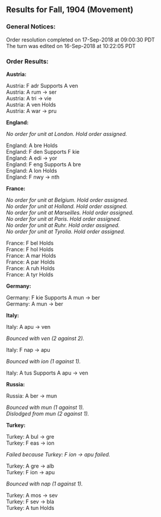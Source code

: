 Results for Fall, 1904 (Movement)
---------------------------------

### General Notices:

Order resolution completed on 17-Sep-2018 at 09:00:30 PDT  
The turn was edited on 16-Sep-2018 at 10:22:05 PDT  

### Order Results:

**Austria:**

Austria: F adr Supports A ven  
Austria: A rum -> ser  
Austria: A tri -> vie  
Austria: A ven Holds  
Austria: A war -> pru  

**England:**

_No order for unit at London. Hold order assigned._  
  
England: A bre Holds  
England: F den Supports F kie  
England: A edi -> yor  
England: F eng Supports A bre  
England: A lon Holds  
England: F nwy -> nth  

**France:**

_No order for unit at Belgium. Hold order assigned._  
_No order for unit at Holland. Hold order assigned._  
_No order for unit at Marseilles. Hold order assigned._  
_No order for unit at Paris. Hold order assigned._  
_No order for unit at Ruhr. Hold order assigned._  
_No order for unit at Tyrolia. Hold order assigned._  
  
France: F bel Holds  
France: F hol Holds  
France: A mar Holds  
France: A par Holds  
France: A ruh Holds  
France: A tyr Holds  

**Germany:**

Germany: F kie Supports A mun -> ber  
Germany: A mun -> ber  

**Italy:**

Italy: A apu -> ven

_Bounced with ven (2 against 2)._

Italy: F nap -> apu

_Bounced with ion (1 against 1)._

Italy: A tus Supports A apu -> ven  

**Russia:**

Russia: A ber -> mun

_Bounced with mun (1 against 1)._  
_Dislodged from mun (2 against 1)._

**Turkey:**

Turkey: A bul -> gre  
Turkey: F eas -> ion

_Failed because Turkey: F ion -> apu failed._

Turkey: A gre -> alb  
Turkey: F ion -> apu

_Bounced with nap (1 against 1)._

Turkey: A mos -> sev  
Turkey: F sev -> bla  
Turkey: A tun Holds
